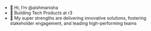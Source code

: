 - 👋 Hi, I’m @aishmanisha
- 🌱 Building Tech Products at r3
- 🦄 My super strengths are delivering innovative solutions, fostering stakeholder engagement, and leading high-performing teams

<!---
aishmanisha/aishmanisha is a ✨ special ✨ repository because its `README.md` (this file) appears on your GitHub profile.
You can click the Preview link to take a look at your changes.
--->
